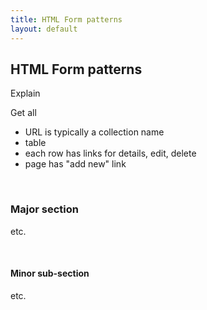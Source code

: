 ```yaml
---
title: HTML Form patterns
layout: default
---
```


## HTML Form patterns

Explain

Get all
* URL is typically a collection name
* table 
* each row has links for details, edit, delete 
* page has "add new" link


<br>

### Major section

etc.

<br>

#### Minor sub-section

etc.

<br>
